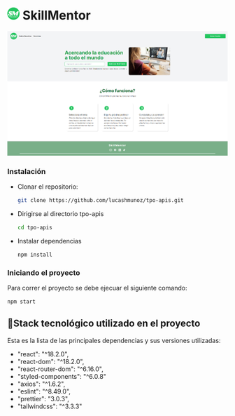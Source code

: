 # <img src="src/assets/smlogo.png" width="28"/> SkillMentor

![Screenshot](src/assets/SkillMentor.PNG)

### Instalación

- Clonar el repositorio:
  ```bash
  git clone https://github.com/lucashmunoz/tpo-apis.git
  ```
- Dirigirse al directorio tpo-apis

  ```bash
  cd tpo-apis
  ```

- Instalar dependencias

  ```bash
  npm install
  ```

### Iniciando el proyecto

Para correr el proyecto se debe ejecuar el siguiente comando:

```bash
npm start
```

## 🔌Stack tecnológico utilizado en el proyecto

Esta es la lista de las principales dependencias y sus versiones utilizadas:

- "react": "^18.2.0",
- "react-dom": "^18.2.0",
- "react-router-dom": "^6.16.0",
- "styled-components": "^6.0.8"
- "axios": "^1.6.2",
- "eslint": "^8.49.0",
- "prettier": "3.0.3",
- "tailwindcss": "^3.3.3"
